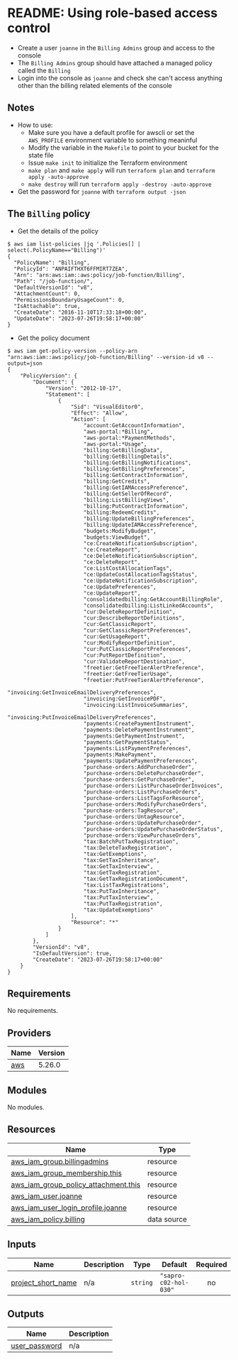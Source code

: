 # README: Using role-based access control

- Create a user `joanne` in the `Billing Admins` group and access to the console
- The `Billing Admins` group should have attached a managed policy called the `Billing`
- Login into the console as `joanne` and check she can't access anything other than the billing related elements of the console

## Notes
- How to use:
  - Make sure you have a default profile for awscli or set the `AWS_PROFILE` environment variable to something meaninful
  - Modify the variable in the `Makefile` to point to your bucket for the state file
  - Issue `make init` to initialize the Terraform environment
  - `make plan` and `make apply` will run `terraform plan` and `terraform apply -auto-approve`
  - `make destroy` will run   `terraform apply -destroy -auto-approve`
- Get the password for `joanne` with `terraform output -json`

## The `Billing` policy
- Get the details of the policy
```shell
$ aws iam list-policies |jq '.Policies[] | select(.PolicyName=="Billing")'
{
  "PolicyName": "Billing",
  "PolicyId": "ANPAIFTHXT6FFMIRT7ZEA",
  "Arn": "arn:aws:iam::aws:policy/job-function/Billing",
  "Path": "/job-function/",
  "DefaultVersionId": "v8",
  "AttachmentCount": 0,
  "PermissionsBoundaryUsageCount": 0,
  "IsAttachable": true,
  "CreateDate": "2016-11-10T17:33:18+00:00",
  "UpdateDate": "2023-07-26T19:58:17+00:00"
}
```
- Get the policy document
```shell
$ aws iam get-policy-version --policy-arn "arn:aws:iam::aws:policy/job-function/Billing" --version-id v8 --output=json
{
    "PolicyVersion": {
        "Document": {
            "Version": "2012-10-17",
            "Statement": [
                {
                    "Sid": "VisualEditor0",
                    "Effect": "Allow",
                    "Action": [
                        "account:GetAccountInformation",
                        "aws-portal:*Billing",
                        "aws-portal:*PaymentMethods",
                        "aws-portal:*Usage",
                        "billing:GetBillingData",
                        "billing:GetBillingDetails",
                        "billing:GetBillingNotifications",
                        "billing:GetBillingPreferences",
                        "billing:GetContractInformation",
                        "billing:GetCredits",
                        "billing:GetIAMAccessPreference",
                        "billing:GetSellerOfRecord",
                        "billing:ListBillingViews",
                        "billing:PutContractInformation",
                        "billing:RedeemCredits",
                        "billing:UpdateBillingPreferences",
                        "billing:UpdateIAMAccessPreference",
                        "budgets:ModifyBudget",
                        "budgets:ViewBudget",
                        "ce:CreateNotificationSubscription",
                        "ce:CreateReport",
                        "ce:DeleteNotificationSubscription",
                        "ce:DeleteReport",
                        "ce:ListCostAllocationTags",
                        "ce:UpdateCostAllocationTagsStatus",
                        "ce:UpdateNotificationSubscription",
                        "ce:UpdatePreferences",
                        "ce:UpdateReport",
                        "consolidatedbilling:GetAccountBillingRole",
                        "consolidatedbilling:ListLinkedAccounts",
                        "cur:DeleteReportDefinition",
                        "cur:DescribeReportDefinitions",
                        "cur:GetClassicReport",
                        "cur:GetClassicReportPreferences",
                        "cur:GetUsageReport",
                        "cur:ModifyReportDefinition",
                        "cur:PutClassicReportPreferences",
                        "cur:PutReportDefinition",
                        "cur:ValidateReportDestination",
                        "freetier:GetFreeTierAlertPreference",
                        "freetier:GetFreeTierUsage",
                        "freetier:PutFreeTierAlertPreference",
                        "invoicing:GetInvoiceEmailDeliveryPreferences",
                        "invoicing:GetInvoicePDF",
                        "invoicing:ListInvoiceSummaries",
                        "invoicing:PutInvoiceEmailDeliveryPreferences",
                        "payments:CreatePaymentInstrument",
                        "payments:DeletePaymentInstrument",
                        "payments:GetPaymentInstrument",
                        "payments:GetPaymentStatus",
                        "payments:ListPaymentPreferences",
                        "payments:MakePayment",
                        "payments:UpdatePaymentPreferences",
                        "purchase-orders:AddPurchaseOrder",
                        "purchase-orders:DeletePurchaseOrder",
                        "purchase-orders:GetPurchaseOrder",
                        "purchase-orders:ListPurchaseOrderInvoices",
                        "purchase-orders:ListPurchaseOrders",
                        "purchase-orders:ListTagsForResource",
                        "purchase-orders:ModifyPurchaseOrders",
                        "purchase-orders:TagResource",
                        "purchase-orders:UntagResource",
                        "purchase-orders:UpdatePurchaseOrder",
                        "purchase-orders:UpdatePurchaseOrderStatus",
                        "purchase-orders:ViewPurchaseOrders",
                        "tax:BatchPutTaxRegistration",
                        "tax:DeleteTaxRegistration",
                        "tax:GetExemptions",
                        "tax:GetTaxInheritance",
                        "tax:GetTaxInterview",
                        "tax:GetTaxRegistration",
                        "tax:GetTaxRegistrationDocument",
                        "tax:ListTaxRegistrations",
                        "tax:PutTaxInheritance",
                        "tax:PutTaxInterview",
                        "tax:PutTaxRegistration",
                        "tax:UpdateExemptions"
                    ],
                    "Resource": "*"
                }
            ]
        },
        "VersionId": "v8",
        "IsDefaultVersion": true,
        "CreateDate": "2023-07-26T19:58:17+00:00"
    }
}
```
<!-- BEGINNING OF PRE-COMMIT-TERRAFORM DOCS HOOK -->
## Requirements

No requirements.

## Providers

| Name | Version |
|------|---------|
| <a name="provider_aws"></a> [aws](#provider\_aws) | 5.26.0 |

## Modules

No modules.

## Resources

| Name | Type |
|------|------|
| [aws_iam_group.billingadmins](https://registry.terraform.io/providers/hashicorp/aws/latest/docs/resources/iam_group) | resource |
| [aws_iam_group_membership.this](https://registry.terraform.io/providers/hashicorp/aws/latest/docs/resources/iam_group_membership) | resource |
| [aws_iam_group_policy_attachment.this](https://registry.terraform.io/providers/hashicorp/aws/latest/docs/resources/iam_group_policy_attachment) | resource |
| [aws_iam_user.joanne](https://registry.terraform.io/providers/hashicorp/aws/latest/docs/resources/iam_user) | resource |
| [aws_iam_user_login_profile.joanne](https://registry.terraform.io/providers/hashicorp/aws/latest/docs/resources/iam_user_login_profile) | resource |
| [aws_iam_policy.billing](https://registry.terraform.io/providers/hashicorp/aws/latest/docs/data-sources/iam_policy) | data source |

## Inputs

| Name | Description | Type | Default | Required |
|------|-------------|------|---------|:--------:|
| <a name="input_project_short_name"></a> [project\_short\_name](#input\_project\_short\_name) | n/a | `string` | `"sapro-c02-hol-030"` | no |

## Outputs

| Name | Description |
|------|-------------|
| <a name="output_user_password"></a> [user\_password](#output\_user\_password) | n/a |
<!-- END OF PRE-COMMIT-TERRAFORM DOCS HOOK -->
